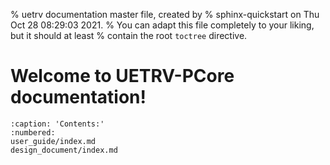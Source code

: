 % uetrv documentation master file, created by
% sphinx-quickstart on Thu Oct 28 08:29:03 2021.
% You can adapt this file completely to your liking, but it should at least
% contain the root `toctree` directive.

# Welcome to UETRV-PCore documentation!
<!-- ```{include} ../../README.md
:relative-images:
```

```{include} ./user_guide.md
:relative-images:
``` -->

```{toctree}
:caption: 'Contents:'
:numbered:
user_guide/index.md
design_document/index.md
```


